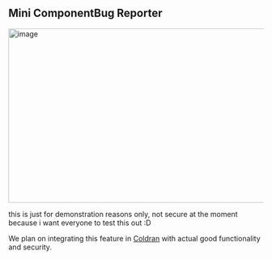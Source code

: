 ## Mini ComponentBug Reporter

<img width="757" height="344" alt="image" src="https://github.com/user-attachments/assets/ba7bd796-b2cd-40bf-ab73-be2a2938dfad" />

this is just for demonstration reasons only, not secure at the moment because i want everyone to test this out :D

We plan on integrating this feature in [Coldran](https://coldran.com) with actual good functionality and security.